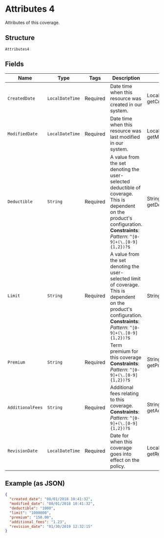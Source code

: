 
# Attributes 4

Attributes of this coverage.

## Structure

`Attributes4`

## Fields

| Name | Type | Tags | Description | Getter | Setter |
|  --- | --- | --- | --- | --- | --- |
| `CreatedDate` | `LocalDateTime` | Required | Date time when this resource was created in our system. | LocalDateTime getCreatedDate() | setCreatedDate(LocalDateTime createdDate) |
| `ModifiedDate` | `LocalDateTime` | Required | Date time when this resource was last modified in our system. | LocalDateTime getModifiedDate() | setModifiedDate(LocalDateTime modifiedDate) |
| `Deductible` | `String` | Required | A value from the set denoting the user-selected deductible of coverage. This is dependent<br>on the product's configuration.<br>**Constraints**: *Pattern*: `^[0-9]+(\.[0-9]{1,2})?$` | String getDeductible() | setDeductible(String deductible) |
| `Limit` | `String` | Required | A value from the set denoting the user-selected limit of coverage. This is dependent<br>on the product's configuration.<br>**Constraints**: *Pattern*: `^[0-9]+(\.[0-9]{1,2})?$` | String getLimit() | setLimit(String limit) |
| `Premium` | `String` | Required | Term premium for this coverage<br>**Constraints**: *Pattern*: `^[0-9]+(\.[0-9]{1,2})?$` | String getPremium() | setPremium(String premium) |
| `AdditionalFees` | `String` | Required | Additional fees relating to this coverage.<br>**Constraints**: *Pattern*: `^[0-9]+(\.[0-9]{1,2})?$` | String getAdditionalFees() | setAdditionalFees(String additionalFees) |
| `RevisionDate` | `LocalDateTime` | Required | Date for when this coverage goes into effect on the policy. | LocalDateTime getRevisionDate() | setRevisionDate(LocalDateTime revisionDate) |

## Example (as JSON)

```json
{
  "created_date": "08/01/2018 10:41:32",
  "modified_date": "08/01/2018 10:41:32",
  "deductible": "1000",
  "limit": "1000000",
  "premium": "150.00",
  "additional_fees": "1.23",
  "revision_date": "01/30/2019 12:32:15"
}
```

